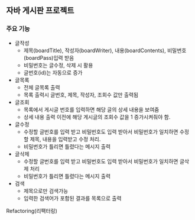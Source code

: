 ## 자바 게시판 프로젝트
### 주요 기능
- 글작성
    - 제목(boardTitle), 작성자(boardWriter), 내용(boardContents), 비밀번호(boardPass)입력 받음
    - 비밀번호는 글수정, 삭제 시 활용
    - 글번호(id)는 자동으로 증가
- 글목록
    - 전체 글목록 출력
    - 목록 출력시 글번호, 제목, 작성자, 조회수 값만 출력됨
- 글조회
    - 목록에서 게시글 번호를 입력하면 해당 글의 상세 내용을 보여줌
    - 상세 내용 출력 이전에 해당 게시글의 조회수 값을 1 증가시켜줘야 함.
- 글수정
    - 수정할 글번호를 입력 받고 비밀번호도 입력 받아서 비밀번호가 일치하면 수정할 제목, 내용을 입력받고 수정 처리.
    - 비밀번호가 틀리면 틀렸다는 메시지 출력
- 글삭제
    - 수정할 글번호를 입력 받고 비밀번호도 입력 받아서 비밀번호가 일치하면 글삭제 처리
    - 비밀번호가 틀리면 틀렸다는 메시지 출력
- 검색
    - 제목으로만 검색가능
    - 입력한 검색어가 포함된 결과를 목록으로 출력

Refactoring(리팩터링)